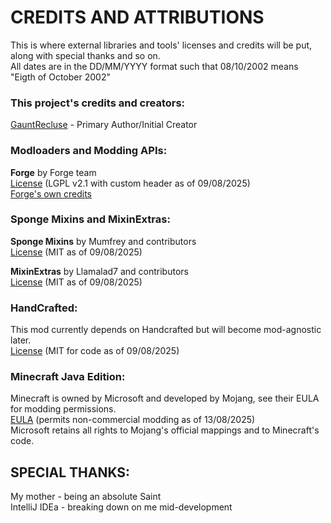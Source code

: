 CREDITS AND ATTRIBUTIONS
=======
This is where external libraries and tools' licenses and credits will be put, along with special thanks and so on.  
All dates are in the DD/MM/YYYY format such that 08/10/2002 means "Eigth of October 2002"

### This project's credits and creators:
[GauntRecluse](https://github.com/MildestToucan) - Primary Author/Initial Creator  


### Modloaders and Modding APIs:  
**Forge** by Forge team  
[License](https://github.com/MinecraftForge/MinecraftForge/blob/0.21.x/LICENSE.txt) (LGPL v2.1 with custom header as of 09/08/2025)  
[Forge's own credits](https://github.com/MinecraftForge/MinecraftForge/blob/1.20.1/CREDITS.txt)  


### Sponge Mixins and MixinExtras:  
**Sponge Mixins** by Mumfrey and contributors  
[License](https://github.com/SpongePowered/Mixin/blob/master/LICENSE.txt) (MIT as of 09/08/2025)  

**MixinExtras** by Llamalad7 and contributors  
[License](https://github.com/LlamaLad7/MixinExtras/blob/master/LICENSE) (MIT as of 09/08/2025)  


### HandCrafted:  
This mod currently depends on Handcrafted but will become mod-agnostic later.  
[License](https://github.com/terrarium-earth/Handcrafted/blob/1.20.1/LICENSE) (MIT for code as of 09/08/2025)


### Minecraft Java Edition:  
Minecraft is owned by Microsoft and developed by Mojang, see their EULA for modding permissions.  
[EULA](https://www.minecraft.net/en-us/eula) (permits non-commercial modding as of 13/08/2025)  
Microsoft retains all rights to Mojang's official mappings and to Minecraft's code.  

## SPECIAL THANKS:  
My mother - being an absolute Saint  
IntelliJ IDEa - breaking down on me mid-development
